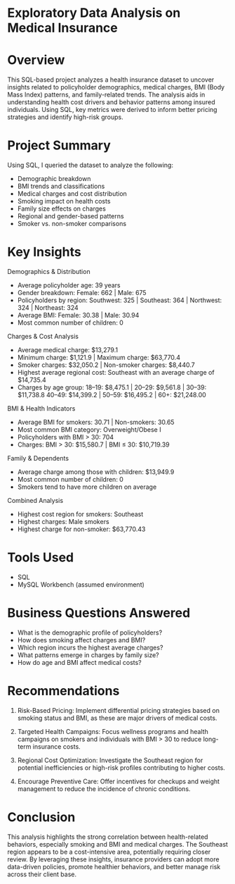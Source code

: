 # Exploratory Data Analysis on Medical Insurance 

# Overview
This SQL-based project analyzes a health insurance dataset to uncover insights related to policyholder demographics, medical charges, BMI (Body Mass Index) patterns, and family-related trends. The analysis aids in understanding health cost drivers and behavior patterns among insured individuals. Using SQL, key metrics were derived to inform better pricing strategies and identify high-risk groups.
 
# Project Summary
Using SQL, I queried the dataset to analyze the following:
- Demographic breakdown
- BMI trends and classifications
- Medical charges and cost distribution
- Smoking impact on health costs
- Family size effects on charges
- Regional and gender-based patterns
- Smoker vs. non-smoker comparisons

# Key Insights
Demographics & Distribution
- Average policyholder age: 39 years
- Gender breakdown: Female: 662 | Male: 675
- Policyholders by region: Southwest: 325 | Southeast: 364 | Northwest: 324 | Northeast: 324
- Average BMI: Female: 30.38 | Male: 30.94
- Most common number of children: 0
  
Charges & Cost Analysis
- Average medical charge: $13,279.1
- Minimum charge: $1,121.9 | Maximum charge: $63,770.4
- Smoker charges: $32,050.2 | Non-smoker charges: $8,440.7
- Highest average regional cost: Southeast with an average charge of $14,735.4
- Charges by age group:
  18–19: $8,475.1 | 20–29: $9,561.8 | 30–39: $11,738.8
  40–49: $14,399.2 | 50–59: $16,495.2 | 60+: $21,248.00

BMI & Health Indicators
- Average BMI for smokers: 30.71 | Non-smokers: 30.65
- Most common BMI category: Overweight/Obese I
- Policyholders with BMI > 30: 704
- Charges:
  BMI > 30: $15,580.7 | BMI ≤ 30: $10,719.39
  
Family & Dependents
- Average charge among those with children: $13,949.9
- Most common number of children: 0
- Smokers tend to have more children on average
  
Combined Analysis
- Highest cost region for smokers: Southeast
- Highest charges: Male smokers
- Highest charge for non-smoker: $63,770.43
  
# Tools Used
- SQL
- MySQL Workbench (assumed environment)

# Business Questions Answered
- What is the demographic profile of policyholders?
- How does smoking affect charges and BMI?
- Which region incurs the highest average charges?
- What patterns emerge in charges by family size?
- How do age and BMI affect medical costs?

# Recommendations
1. Risk-Based Pricing:
   Implement differential pricing strategies based on smoking status and BMI, as these are major drivers of medical costs.

2. Targeted Health Campaigns:
   Focus wellness programs and health campaigns on smokers and individuals with BMI > 30 to reduce long-term insurance costs.

3. Regional Cost Optimization:
   Investigate the Southeast region for potential inefficiencies or high-risk profiles contributing to higher costs.

4. Encourage Preventive Care:
   Offer incentives for checkups and weight management to reduce the incidence of chronic conditions.
   
# Conclusion
This analysis highlights the strong correlation between health-related behaviors, especially smoking and BMI and medical charges. The Southeast region appears to be a cost-intensive area, potentially requiring closer review. By leveraging these insights, insurance providers can adopt more data-driven policies, promote healthier behaviors, and better manage risk across their client base.
